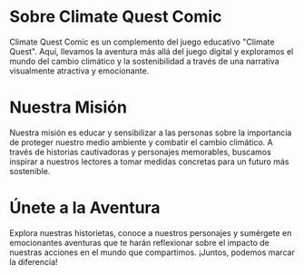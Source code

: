 # Sobre Climate Quest Comic
Climate Quest Comic es un complemento del juego educativo "Climate Quest". Aquí, llevamos la aventura más allá del juego digital y exploramos el mundo del cambio climático y la sostenibilidad a través de una narrativa visualmente atractiva y emocionante.

# Nuestra Misión
Nuestra misión es educar y sensibilizar a las personas sobre la importancia de proteger nuestro medio ambiente y combatir el cambio climático. A través de historias cautivadoras y personajes memorables, buscamos inspirar a nuestros lectores a tomar medidas concretas para un futuro más sostenible.

# Únete a la Aventura
Explora nuestras historietas, conoce a nuestros personajes y sumérgete en emocionantes aventuras que te harán reflexionar sobre el impacto de nuestras acciones en el mundo que compartimos. ¡Juntos, podemos marcar la diferencia!
